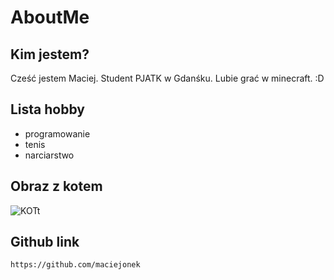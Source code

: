 # AboutMe

## Kim jestem?
Cześć jestem Maciej. Student PJATK w Gdanśku. Lubie grać w minecraft. :D

## Lista hobby

- programowanie
- tenis
- narciarstwo

## Obraz z kotem
![KOTt](https://media.os.fressnapf.com/cms/2020/12/Ratgeber-Katze-Gesundheit_Revier__1200x527.jpg?t=cmsimg_920)

## Github link
`https://github.com/maciejonek`